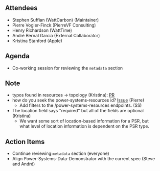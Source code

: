 ## Attendees

-   Stephen Suffian (WattCarbon) (Maintainer)
-   Pierre Vogler-Finck (PierreVF Consulting)
-   Henry Richardson (WattTime)
-   André Bernal Garcia (External Collaborator)
-   Kristina Stanford (Apple)

## Agenda
- Co-working session for reviewing the `metadata` section

## Note
- typos found in resources -> topology (Kristina):  [PR](https://github.com/carbon-data-specification/Power-Systems-Data/pull/82)
- how do you seek the power-systems-resources id? [Issue](https://github.com/carbon-data-specification/Power-Systems-Data/issues/83) (Pierre)
  - Add filters to the /power-systems-resources endpoints. (SS)
- The location field says "required" but all of the fields are optional (Kristina)
  - We want some sort of location-based information for a PSR, but what level of location information is dependent on the PSR type.  

## Action Items
- Continue reviewing `metadata` section (everyone)
- Align Power-Systems-Data-Demonstrator with the current spec (Steve and André)

